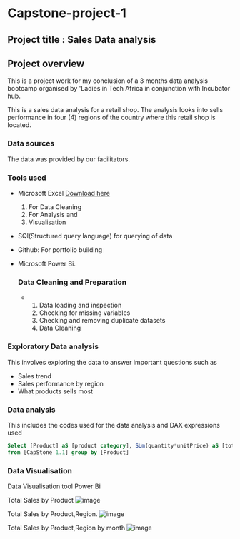 # Capstone-project-1

## Project title : Sales Data analysis 
## Project overview 
This is a project work for my conclusion of a 3 months data analysis bootcamp organised by 'Ladies in Tech Africa in conjunction with Incubator hub.

This is a sales data analysis for a retail shop.
The analysis looks into sells performance in four (4) regions of the country where this retail shop is located.

### Data sources 
The data was provided by our facilitators.
### Tools used
- Microsoft Excel [Download here](https://www.Microsoft.com)
  1)  For Data Cleaning
  2)  For Analysis and
  3)  Visualisation 
- SQl(Structured query language) for querying of data 
- Github: For portfolio building 
- Microsoft Power Bi.

  ### Data Cleaning and Preparation
   - 1) Data loading and inspection
     2) Checking for missing variables
     3) Checking and removing duplicate datasets
     4) Data  Cleaning
### Exploratory Data analysis 
This involves exploring the data to answer important questions such as
- Sales trend
- Sales performance by region
- What products sells most

### Data analysis 
This includes the codes used for the data analysis and DAX expressions used
 ~~~ SQL
Select [Product] aS [product category], SUm(quantity*unitPrice) aS [total SaleS]
from [CapStone 1.1] group by [Product]
~~~
 


### Data Visualisation 
Data Visualisation tool Power Bi 

Total Sales by Product
![image](https://github.com/user-attachments/assets/c7b1ed1d-a918-4f85-9be1-a43cf5001cb6)

 Total Sales by Product,Region.
![image](https://github.com/user-attachments/assets/a8414edb-f9d1-46c6-ba57-602ede3ad60a)

Total Sales by Product,Region by month
![image](https://github.com/user-attachments/assets/6e02bd9e-34e3-444b-8ffd-016f891051a2)

